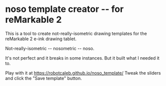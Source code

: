# noso template creator -- for reMarkable 2

This is a tool to create not-really-isometric drawing templates for the reMarkable 2 e-ink drawing tablet.

Not-really-isometric -- nosometric -- noso.

It's not perfect and it breaks in some instances. But it built what I needed it to.

Play with it at https://robotcaleb.github.io/noso_template/
Tweak the sliders and click the "Save template" button.